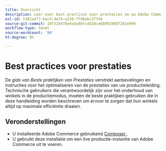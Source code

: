 ```yaml
---
title: Overzicht
description: Leer over best practices voor prestaties om uw Adobe Commerce-implementatie te optimaliseren. Ontdek beproefde strategieën voor het maximaliseren van snelheid, efficiency, en gebruikerservaring.
exl-id: 5381a477-bacd-4e74-a150-7f98abc2f744
source-git-commit: 10f324478e9a5e80fc4d28ce680929687291e990
workflow-type: tm+mt
source-wordcount: '94'
ht-degree: 0%

---
```


# Best practices voor prestaties

De _gids van Beste praktijken van Prestaties_ verstrekt aanbevelingen en instructies voor het optimaliseren van de prestaties van uw productieleiding. Technische gebruikers die verantwoordelijk zijn voor het onderhoud van winkels in de productiemodus, moeten de beste praktijken gebruiken die in deze handleiding worden beschreven om ervoor te zorgen dat hun winkels altijd op maximale efficiëntie draaien.

## Veronderstellingen

* U installeerde Adobe Commerce gebruikend [ Composer ](../installation/composer.md).
* U gebruikt deze installatie om een live productie-instantie van Adobe Commerce uit te voeren.
